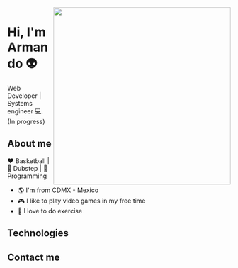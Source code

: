 <img align="right" width="400" height="400" src="https://images.unsplash.com/photo-1594900532235-f3c9209b2fb3?ixlib=rb-1.2.1&ixid=eyJhcHBfaWQiOjEyMDd9&auto=format&fit=crop&w=1050&q=80">


# Hi, I'm Armando :alien:

Web Developer | Systems engineer :computer:. (In progress)

## About me 

:heart: Basketball | :black_heart: Dubstep | :blue_heart: Programming

- :earth_americas: I'm from CDMX - Mexico
- :video_game: I like to play video games in my free time
- :muscle: I love to do exercise

## Technologies


## Contact me
